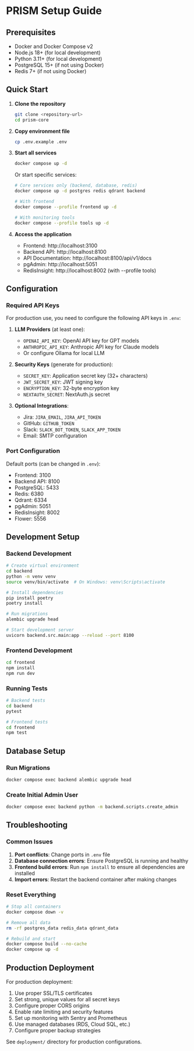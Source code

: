 # PRISM Setup Guide

## Prerequisites

- Docker and Docker Compose v2
- Node.js 18+ (for local development)
- Python 3.11+ (for local development)
- PostgreSQL 15+ (if not using Docker)
- Redis 7+ (if not using Docker)

## Quick Start

1. **Clone the repository**
   ```bash
   git clone <repository-url>
   cd prism-core
   ```

2. **Copy environment file**
   ```bash
   cp .env.example .env
   ```

3. **Start all services**
   ```bash
   docker compose up -d
   ```

   Or start specific services:
   ```bash
   # Core services only (backend, database, redis)
   docker compose up -d postgres redis qdrant backend
   
   # With frontend
   docker compose --profile frontend up -d
   
   # With monitoring tools
   docker compose --profile tools up -d
   ```

4. **Access the application**
   - Frontend: http://localhost:3100
   - Backend API: http://localhost:8100
   - API Documentation: http://localhost:8100/api/v1/docs
   - pgAdmin: http://localhost:5051
   - RedisInsight: http://localhost:8002 (with --profile tools)

## Configuration

### Required API Keys

For production use, you need to configure the following API keys in `.env`:

1. **LLM Providers** (at least one):
   - `OPENAI_API_KEY`: OpenAI API key for GPT models
   - `ANTHROPIC_API_KEY`: Anthropic API key for Claude models
   - Or configure Ollama for local LLM

2. **Security Keys** (generate for production):
   - `SECRET_KEY`: Application secret key (32+ characters)
   - `JWT_SECRET_KEY`: JWT signing key
   - `ENCRYPTION_KEY`: 32-byte encryption key
   - `NEXTAUTH_SECRET`: NextAuth.js secret

3. **Optional Integrations**:
   - Jira: `JIRA_EMAIL`, `JIRA_API_TOKEN`
   - GitHub: `GITHUB_TOKEN`
   - Slack: `SLACK_BOT_TOKEN`, `SLACK_APP_TOKEN`
   - Email: SMTP configuration

### Port Configuration

Default ports (can be changed in `.env`):
- Frontend: 3100
- Backend API: 8100
- PostgreSQL: 5433
- Redis: 6380
- Qdrant: 6334
- pgAdmin: 5051
- RedisInsight: 8002
- Flower: 5556

## Development Setup

### Backend Development

```bash
# Create virtual environment
cd backend
python -m venv venv
source venv/bin/activate  # On Windows: venv\Scripts\activate

# Install dependencies
pip install poetry
poetry install

# Run migrations
alembic upgrade head

# Start development server
uvicorn backend.src.main:app --reload --port 8100
```

### Frontend Development

```bash
cd frontend
npm install
npm run dev
```

### Running Tests

```bash
# Backend tests
cd backend
pytest

# Frontend tests
cd frontend
npm test
```

## Database Setup

### Run Migrations
```bash
docker compose exec backend alembic upgrade head
```

### Create Initial Admin User
```bash
docker compose exec backend python -m backend.scripts.create_admin
```

## Troubleshooting

### Common Issues

1. **Port conflicts**: Change ports in `.env` file
2. **Database connection errors**: Ensure PostgreSQL is running and healthy
3. **Frontend build errors**: Run `npm install` to ensure all dependencies are installed
4. **Import errors**: Restart the backend container after making changes

### Reset Everything

```bash
# Stop all containers
docker compose down -v

# Remove all data
rm -rf postgres_data redis_data qdrant_data

# Rebuild and start
docker compose build --no-cache
docker compose up -d
```

## Production Deployment

For production deployment:

1. Use proper SSL/TLS certificates
2. Set strong, unique values for all secret keys
3. Configure proper CORS origins
4. Enable rate limiting and security features
5. Set up monitoring with Sentry and Prometheus
6. Use managed databases (RDS, Cloud SQL, etc.)
7. Configure proper backup strategies

See `deployment/` directory for production configurations.
